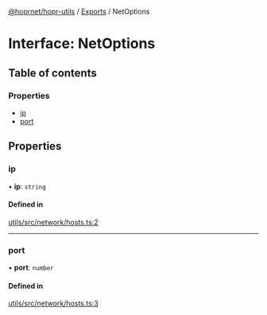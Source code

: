 [@hoprnet/hopr-utils](../README.md) / [Exports](../modules.md) / NetOptions

# Interface: NetOptions

## Table of contents

### Properties

- [ip](NetOptions.md#ip)
- [port](NetOptions.md#port)

## Properties

### ip

• **ip**: `string`

#### Defined in

[utils/src/network/hosts.ts:2](https://github.com/hoprnet/hoprnet/blob/master/packages/utils/src/network/hosts.ts#L2)

___

### port

• **port**: `number`

#### Defined in

[utils/src/network/hosts.ts:3](https://github.com/hoprnet/hoprnet/blob/master/packages/utils/src/network/hosts.ts#L3)
